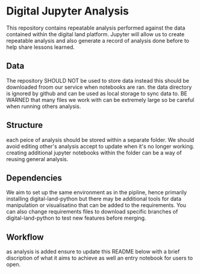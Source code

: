 # Digital Jupyter Analysis
This repository contains repeatable analysis performed against the data contained within the digital land platform. 
Jupyter will allow us to create repeatable analysis and also generate a record of analysis done before to help share lessons learned.

## Data
The repository SHOULD NOT be used to store data instead this should be downloaded froom our service when notebooks are ran. the data directory is ignored by github and can be used as local storage to sync data to. BE WARNED that many files we work with can be extremely large so be careful when running others analysis.

## Structure
each peice of analysis should be stored within a separate folder. We should avoid editing other's analysis accept to update when it's no longer working. creating additional jupyter notebooks within the folder can be a way of reusing general analysis.

## Dependencies
We aim to set up the same environment as in the pipline, hence primarily installing digital-land-python but there may be additional tools for data manipulation or visualisatino that can be added to the requirements. You can also change requirements files to download specific branches of digital-land-python to test new features before merging.

## Workflow
as analysis is added ensure to update this README below with a brief discription of what it aims to achieve as well an entry notebook for users to open.




